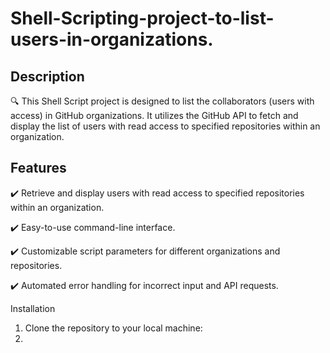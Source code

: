# Shell-Scripting-project-to-list-users-in-organizations.

## Description
🔍 This Shell Script project is designed to list the collaborators (users with access) in GitHub organizations. It utilizes the GitHub API to fetch and display the list of users with read access to specified repositories within an organization.

## Features

✔️ Retrieve and display users with read access to specified repositories within an organization.

✔️ Easy-to-use command-line interface.

✔️ Customizable script parameters for different organizations and repositories.

✔️ Automated error handling for incorrect input and API requests.

Installation
1. Clone the repository to your local machine:
2. 
